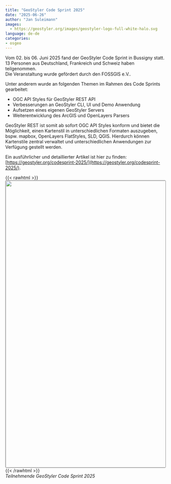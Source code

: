 ```yaml
---
title: "GeoStyler Code Sprint 2025"
date: "2025-06-26"
author: "Jan Suleimann"
images:
  - https://geostyler.org/images/geostyler-logo-full-white-halo.svg
language: de-de
categories:
- osgeo
---
```


Vom 02. bis 06. Juni 2025 fand der GeoStyler Code Sprint in Bussigny statt.     
13 Personen aus Deutschland, Frankreich und Schweiz haben teilgenommen.    
Die Veranstaltung wurde gefördert durch den FOSSGIS e.V..

Unter anderem wurde an folgenden Themen im Rahmen des Code Sprints gearbeitet:

  * OGC API Styles für GeoStyler REST API
  * Verbesserungen an GeoStyler CLI, UI und Demo Anwendung
  * Aufsetzen eines eigenen GeoStyler Servers
  * Weiterentwicklung des ArcGIS und OpenLayers Parsers

GeoStyler REST ist somit ab sofort OGC API Styles konform und bietet die Möglichkeit, einen Kartenstil in
unterschiedlichen Formaten auszugeben, bspw. mapbox, OpenLayers FlatStyles, SLD, QGIS. Hierdurch können Kartenstile zentral verwaltet und unterschiedlichen Anwendungen zur Verfügung gestellt werden.

Ein ausführlicher und detaillierter Artikel ist hier zu finden: [https://geostyler.org/codesprint-2025/](https://geostyler.org/codesprint-2025/).


 {{< rawhtml >}}
<img src="https://geostyler.org/images/geostyler-codesprint-2025-members.png" width="900" style="border: 1px solid #808080; border-radius: 3px;"/></a>
{{< /rawhtml >}}   
*Teilnehmende GeoStyler Code Sprint 2025*  

